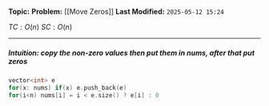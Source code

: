 **Topic:** 
**Problem:**  [[Move Zeros]]
**Last Modified:**  `2025-05-12 15:24`

 $TC: O(n)$
 $SC: O(n)$

---
##### **Intuition**: copy the **non-zero** values then put them  in nums, after that put **zeros**

 
```cpp
vector<int> e
for(x: nums) if(x) e.push_back(e)
for(i<n) nums[i] = i < e.size() ? e[i] : 0
```
